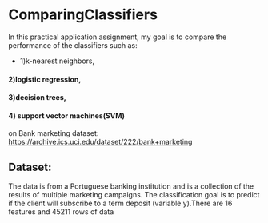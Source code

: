 # ComparingClassifiers
In this practical application assignment, my goal is to compare the performance of the classifiers such as:
  * 1)k-nearest neighbors, 
  #### 2)logistic regression, 
  #### 3)decision trees, 
  #### 4) support vector machines(SVM)
on Bank marketing dataset: https://archive.ics.uci.edu/dataset/222/bank+marketing

## Dataset: 
The data is from a Portuguese banking institution and is a collection of the results of multiple marketing campaigns. The classification goal is to predict if the client will subscribe to a term deposit (variable y).There are 16 features and 45211 rows of data
